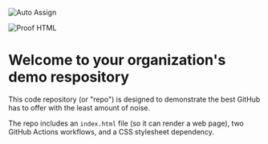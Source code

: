 ![Auto Assign](https://github.com/Projeto-Monex/demo-repository/actions/workflows/auto-assign.yml/badge.svg)

![Proof HTML](https://github.com/Projeto-Monex/demo-repository/actions/workflows/proof-html.yml/badge.svg)

# Welcome to your organization's demo respository
This code repository (or "repo") is designed to demonstrate the best GitHub has to offer with the least amount of noise.

The repo includes an `index.html` file (so it can render a web page), two GitHub Actions workflows, and a CSS stylesheet dependency.
